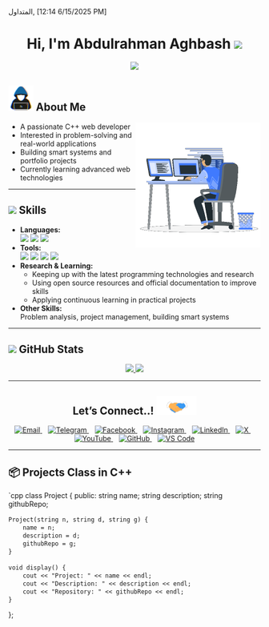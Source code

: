 المتداول, [6/15/2025 12:14 PM]
<h1 align="center"><b>Hi, I'm Abdulrahman Aghbash</b> <img src="https://media.giphy.com/media/hvRJCLFzcasrR4ia7z/giphy.gif" width="35"></h1>

<p align="center">
  <a href="https://github.com/DenverCoder1/readme-typing-svg">
    <img src="https://readme-typing-svg.herokuapp.com?font=Time+New+Roman&color=cyan&size=25&center=true&vCenter=true&width=600&height=100&lines=Welcome+to+my+Profile;C%2B%2B+Web+Developer;Love+Learning+New+Things;Open+to+Work!">
  </a>
</p>

<h2><img src="https://github.com/0xAbdulKhalid/0xAbdulKhalid/raw/main/assets/mdImages/about_me.gif" width="50px"> <strong>About Me</strong></h2>

<img align="right" src="https://github.com/0xAbdulKhalid/0xAbdulKhalid/raw/main/assets/mdImages/Right_Side.gif" width="250px">

<ul>
<li>A passionate C++ web developer</li>
<li>Interested in problem-solving and real-world applications</li>
<li>Building smart systems and portfolio projects</li>
<li>Currently learning advanced web technologies</li>
</ul>

---

<h2><img src="https://media2.giphy.com/media/QssGEmpkyEOhBCb7e1/giphy.gif" width="25"><b> Skills</b></h2>

<ul>
<li><strong>Languages:</strong><br>
  <img src="https://img.shields.io/badge/C++-%2300599C.svg?style=for-the-badge&logo=c%2B%2B&logoColor=white">
  <img src="https://img.shields.io/badge/HTML-%23E34F26.svg?style=for-the-badge&logo=html5&logoColor=white">
  <img src="https://img.shields.io/badge/CSS-%231572B6.svg?style=for-the-badge&logo=css3&logoColor=white">
</li>

<li><strong>Tools:</strong><br>
  <img src="https://img.shields.io/badge/Git-%23F05033.svg?style=for-the-badge&logo=git&logoColor=white">
  <img src="https://img.shields.io/badge/GitHub-%23121011.svg?style=for-the-badge&logo=github&logoColor=white">
  <img src="https://img.shields.io/badge/VS%20Code-0078d7.svg?style=for-the-badge&logo=visual-studio-code&logoColor=white">
  <img src="https://img.shields.io/badge/Linux-FCC624?style=for-the-badge&logo=linux&logoColor=black">
</li>

<li><strong>Research & Learning:</strong><br>
  <ul>
    <li>Keeping up with the latest programming technologies and research</li>
    <li>Using open source resources and official documentation to improve skills</li>
    <li>Applying continuous learning in practical projects</li>
  </ul>
</li>

<li><strong>Other Skills:</strong><br>
  Problem analysis, project management, building smart systems
</li>
</ul>

---

<h2><img src="https://media.giphy.com/media/iY8CRBdQXODJSCERIr/giphy.gif" width="35"><b> GitHub Stats </b></h2>

<div align="center">
<a href="https://github.com/ABDRHMA41">
  <img src="https://github-readme-stats.vercel.app/api?username=ABDRHMA41&include_all_commits=true&count_private=true&show_icons=true&line_height=20&title_color=7A7ADB&icon_color=2234AE&text_color=D3D3D3&bg_color=0,000000,130F40" width="450">
  <img src="https://github-readme-stats.vercel.app/api/top-langs?username=ABDRHMA41&show_icons=true&locale=en&layout=compact&line_height=20&title_color=7A7ADB&icon_color=2234AE&text_color=D3D3D3&bg_color=0,000000,130F40" width="375">
</a>
</div>

---

<h2 align="center"><b>Let’s Connect..!</b> <img src="https://github.com/0xAbdulKhalid/0xAbdulKhalid/raw/main/assets/mdImages/handshake.gif" width="80"></h2>

<p align="center">
  <a href="mailto:Tbdalrhmnaghbsh@gmail.com" target="_blank" title="Send me an Email">
    <img src="https://img.shields.io/badge/Email-Tbdalrhmnaghbsh@gmail.com-D14836?style=for-the-badge&logo=gmail&logoColor=white" alt="Email">
  </a> &nbsp;&nbsp;
  <a href="http://t.me/ABDURAHMAN_14" target="_blank" title="Telegram @ABDURAHMAN_14">
    <img src="https://img.shields.io/badge/Telegram-@ABDURAHMAN_14-blue?style=for-the-badge&logo=telegram&logoColor=white" alt="Telegram">
  </a> &nbsp;&nbsp;
  <a href="https://www.facebook.com/abdoarhmen.kansas" target="_blank" title="Facebook Abdoarhmen.Kansas">


<img src="https://img.shields.io/badge/Facebook-Abdoarhmen.Kansas-1877F2?style=for-the-badge&logo=facebook&logoColor=white" alt="Facebook">
  </a> &nbsp;&nbsp;
  <a href="https://www.instagram.com/tbdalrhmnaghbsh" target="_blank" title="Instagram tbdalrhmnaghbsh">
    <img src="https://img.shields.io/badge/Instagram-tbdalrhmnaghbsh-E4405F?style=for-the-badge&logo=instagram&logoColor=white" alt="Instagram">
  </a> &nbsp;&nbsp;
  <a href="https://www.linkedin.com/in/abdelrhman-agbsh-3a4b522ba" target="_blank" title="LinkedIn abdelrhman-agbsh">
    <img src="https://img.shields.io/badge/LinkedIn-abdelrhman--agbsh-0A66C2?style=for-the-badge&logo=linkedin&logoColor=white" alt="LinkedIn">
  </a> &nbsp;&nbsp;
  <a href="https://x.com/aghbshth" target="_blank" title="X (Twitter) aghbshth">
    <img src="https://img.shields.io/badge/X-aghbshth-000000?style=for-the-badge&logo=x&logoColor=white" alt="X">
  </a> &nbsp;&nbsp;
  <a href="https://www.youtube.com/@Tech_Sudan_for_Knowledge" target="_blank" title="YouTube Tech Sudan">
    <img src="https://img.shields.io/badge/YouTube-TechSudan-FF0000?style=for-the-badge&logo=youtube&logoColor=white" alt="YouTube">
  </a> &nbsp;&nbsp;
  <a href="https://github.com/ABDRHMA41" target="_blank" title="GitHub ABDRHMA41">
    <img src="https://img.shields.io/badge/GitHub-ABDRHMA41-333333?style=for-the-badge&logo=github&logoColor=white" alt="GitHub">
  </a> &nbsp;&nbsp;
  <a href="https://code.visualstudio.com/" target="_blank" title="Visual Studio Code">
    <img src="https://img.shields.io/badge/VS_Code-007ACC?style=for-the-badge&logo=visual-studio-code&logoColor=white" alt="VS Code">
  </a>
</p>

---

<h2>📦 Projects Class in C++</h2>

`cpp
class Project {
public:
    string name;
    string description;
    string githubRepo;

    Project(string n, string d, string g) {
        name = n;
        description = d;
        githubRepo = g;
    }

    void display() {
        cout << "Project: " << name << endl;
        cout << "Description: " << description << endl;
        cout << "Repository: " << githubRepo << endl;
    }
};

